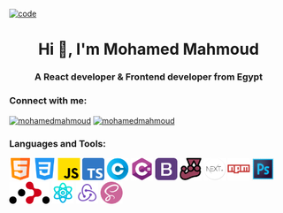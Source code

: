 <a href="https://MohamedFahmy1.github.io" target="_blank" rel="noreferrer" style="width: 70%"> <img src="https://camo.githubusercontent.com/c1dcb74cc1c1835b1d716f5051499a2814c683c806b15f04b0eba492863703e9/68747470733a2f2f63646e2e6472696262626c652e636f6d2f75736572732f3733303730332f73637265656e73686f74732f363538313234332f6176656e746f2e676966" alt="code"/> </a>

<h1 align="center">Hi 👋, I'm Mohamed Mahmoud</h1>
<h3 align="center">A React developer & Frontend developer from Egypt</h3>

<h3 align="left">Connect with me:</h3>
<p align="left">
<a href="https://www.facebook.com/profile.php?id=100001739833921" target="_blank"><img align="center" src="https://raw.githubusercontent.com/rahuldkjain/github-profile-readme-generator/master/src/images/icons/Social/facebook.svg" alt="mohamedmahmoud" height="30" width="40" /></a>
<a href="https://www.linkedin.com/in/mohamed-fahmy-580342220/" target="_blank"><img align="center" src="https://raw.githubusercontent.com/rahuldkjain/github-profile-readme-generator/master/src/images/icons/Social/linked-in-alt.svg" alt="mohamedmahmoud" height="30" width="40" /></a>
</p>

<h3 align="left">Languages and Tools:</h3>
<p align="left">
  <img src="./icons/html.png" alt="icon" height="40">
  <img src="./icons/css-3.png" alt="icon" height="40">
  <img src="./icons/js.png" alt="icon" height="40">
  <img src="./icons/typescript.png" alt="icon" height="40">
  <img src="./icons/letter-c.png" alt="icon" height="40">
  <img src="./icons/c-sharp.png" alt="icon" height="40">
  <img src="./icons/bootstrap.png" alt="icon" height="40">
  <img src="./icons/jest.png" alt="icon" height="40">
  <img src="./icons/nextjs.png" alt="icon" height="40">
  <img src="./icons/npm.png" alt="icon" height="40">
  <img src="./icons/photoshop.png" alt="icon"height="40">
  <img src="./icons/react-router.png" alt="icon"height="40">
  <img src="./icons/React.png" alt="icon"height="40">
  <img src="./icons/redux-icon.png" alt="icon"height="40">
  <img src="./icons/sass.png" alt="icon"height="40">
 </p>
